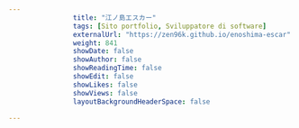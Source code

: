 ---
                title: "江ノ島エスカー"
                tags: [Sito portfolio, Sviluppatore di software]
                externalUrl: "https://zen96k.github.io/enoshima-escar"
                weight: 841
                showDate: false
                showAuthor: false
                showReadingTime: false
                showEdit: false
                showLikes: false
                showViews: false
                layoutBackgroundHeaderSpace: false
                ---

